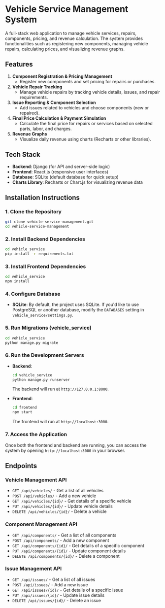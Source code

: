 # Vehicle Service Management System

A full-stack web application to manage vehicle services, repairs, components, pricing, and revenue calculation. The system provides functionalities such as registering new components, managing vehicle repairs, calculating prices, and visualizing revenue graphs.

## Features

1. **Component Registration & Pricing Management**
   - Register new components and set pricing for repairs or purchases.
2. **Vehicle Repair Tracking**
   - Manage vehicle repairs by tracking vehicle details, issues, and repair requirements.
3. **Issue Reporting & Component Selection**
   - Add issues related to vehicles and choose components (new or repaired).
4. **Final Price Calculation & Payment Simulation**
   - Calculate the final price for repairs or services based on selected parts, labor, and charges.
5. **Revenue Graphs**
   - Visualize daily revenue using charts (Recharts or other libraries).

## Tech Stack

- **Backend**: Django (for API and server-side logic)
- **Frontend**: React.js (responsive user interfaces)
- **Database**: SQLite (default database for quick setup)
- **Charts Library**: Recharts or Chart.js for visualizing revenue data

## Installation Instructions

### 1. Clone the Repository

```bash
git clone vehicle-service-management.git
cd vehicle-service-management
```

### 2. Install Backend Dependencies

```bash
cd vehicle_service
pip install -r requirements.txt
```

### 3. Install Frontend Dependencies

```bash
cd vehicle_service
npm install
```

### 4. Configure Database

- **SQLite**: By default, the project uses SQLite. If you'd like to use PostgreSQL or another database, modify the `DATABASES` setting in `vehicle_service/settings.py`.

### 5. Run Migrations (vehicle_service)

```bash
cd vehicle_service
python manage.py migrate
```

### 6. Run the Development Servers

- **Backend**:  
  ```bash
  cd vehicle_service
  python manage.py runserver
  ```
  The backend will run at `http://127.0.0.1:8000`.

- **Frontend**:  
  ```bash
  cd frontend
  npm start
  ```
  The frontend will run at `http://localhost:3000`.

### 7. Access the Application

Once both the frontend and backend are running, you can access the system by opening `http://localhost:3000` in your browser.

## Endpoints

### Vehicle Management API

- `GET /api/vehicles/` - Get a list of all vehicles
- `POST /api/vehicles/` - Add a new vehicle
- `GET /api/vehicles/{id}/` - Get details of a specific vehicle
- `PUT /api/vehicles/{id}/` - Update vehicle details
- `DELETE /api/vehicles/{id}/` - Delete a vehicle

### Component Management API

- `GET /api/components/` - Get a list of all components
- `POST /api/components/` - Add a new component
- `GET /api/components/{id}/` - Get details of a specific component
- `PUT /api/components/{id}/` - Update component details
- `DELETE /api/components/{id}/` - Delete a component

### Issue Management API

- `GET /api/issues/` - Get a list of all issues
- `POST /api/issues/` - Add a new issue
- `GET /api/issues/{id}/` - Get details of a specific issue
- `PUT /api/issues/{id}/` - Update issue details
- `DELETE /api/issues/{id}/` - Delete an issue
